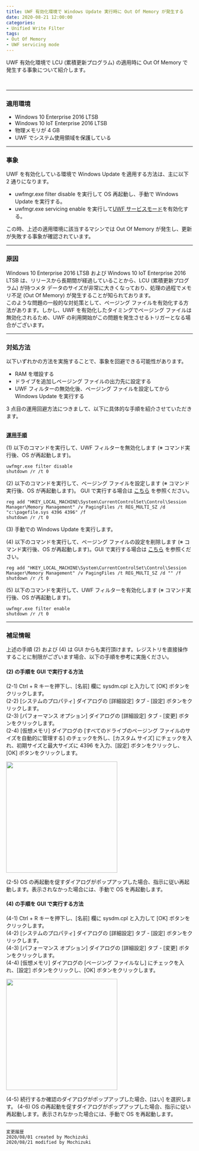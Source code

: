 ```yaml
---
title: UWF 有効化環境で Windows Update 実行時に Out Of Memory が発生する
date: 2020-08-21 12:00:00
categories:
- Unified Write Filter
tags:
- Out Of Memory
- UWF servicing mode
---
```

UWF 有効化環境で LCU (累積更新プログラム) の適用時に Out Of Memory で発生する事象について紹介します。
<!-- more -->
<br>

***
### 適用環境
- Windows 10 Enterprise 2016 LTSB
- Windows 10 IoT Enterprise 2016 LTSB
- 物理メモリが 4 GB
- UWF でシステム使用領域を保護している

---

### 事象
UWF を有効化している環境で Windows Update を適用する方法は、主に以下 2 通りになります。

- uwfmgr.exe filter disable を実行して OS 再起動し、手動で Windows Update を実行する。  
- uwfmgr.exe servicing enable を実行して[UWF サービスモード](https://docs.microsoft.com/ja-jp/windows-hardware/customize/enterprise/service-uwf-protected-devices)を有効化する。  

この時、上述の適用環境に該当するマシンでは Out Of Memory が発生し、更新が失敗する事象が確認されています。 

---
### 原因
Windows 10 Enterprise 2016 LTSB および Windows 10 IoT Enterprise 2016 LTSB は、リリースから長期間が経過していることから、LCU (累積更新プログラム) が持つメタ データのサイズが非常に大きくなっており、処理の過程でメモリ不足 (Out Of Memory) が発生することが知られております。  
このような問題の一般的な対処策として、ページング ファイルを有効化する方法があります。しかし、UWF を有効化したタイミングでページング ファイルは無効化されるため、UWF の利用開始がこの問題を発生させるトリガーとなる場合がございます。  

---
### 対処方法
以下いずれかの方法を実施することで、事象を回避できる可能性があります。  

- RAM を増設する
- ドライブを追加しページング ファイルの出力先に設定する
- UWF フィルターの無効化後、ページング ファイルを設定してから Windows Update を実行する

3 点目の運用回避方法につきまして、以下に具体的な手順を紹介させていただきます。  

</br>
<b><u>運用手順</u></b>

(1) 以下のコマンドを実行して、UWF フィルターを無効化します (※ コマンド実行後、OS が再起動します)。
```
uwfmgr.exe filter disable
shutdown /r /t 0
```

(2) 以下のコマンドを実行して、ページング ファイルを設定します (※ コマンド実行後、OS が再起動します)。
GUI で実行する場合は [こちら](https://jpiotblog.github.io/blog/2020/08/21/UWF-out-of-memory/#2-%E3%81%AE%E6%89%8B%E9%A0%86%E3%82%92-GUI-%E3%81%A7%E5%AE%9F%E8%A1%8C%E3%81%99%E3%82%8B%E6%96%B9%E6%B3%95) を参照ください。  
```
reg add "HKEY_LOCAL_MACHINE\System\CurrentControlSet\Control\Session Manager\Memory Management" /v PagingFiles /t REG_MULTI_SZ /d "c:\pagefile.sys 4396 4396" /f
shutdown /r /t 0
```

(3) 手動での Windows Update を実行します。

(4) 以下のコマンドを実行して、ページング ファイルの設定を削除します (※ コマンド実行後、OS が再起動します)。GUI で実行する場合は [こちら](https://jpiotblog.github.io/blog/2020/08/21/UWF-out-of-memory/#4-%E3%81%AE%E6%89%8B%E9%A0%86%E3%82%92-GUI-%E3%81%A7%E5%AE%9F%E8%A1%8C%E3%81%99%E3%82%8B%E6%96%B9%E6%B3%95) を参照ください。  
```
reg add "HKEY_LOCAL_MACHINE\System\CurrentControlSet\Control\Session Manager\Memory Management" /v PagingFiles /t REG_MULTI_SZ /d "" /f
shutdown /r /t 0
```

(5) 以下のコマンドを実行して、UWF フィルターを有効化します (※ コマンド実行後、OS が再起動します)。  
```
uwfmgr.exe filter enable
shutdown /r /t 0
```

---
### 補足情報 
上述の手順 (2) および (4) は GUI からも実行頂けます。レジストリを直接操作することに制限がございます場合、以下の手順を参考に実施ください。  

#### (2) の手順を GUI で実行する方法
(2-1) Ctrl + R キーを押下し、[名前] 欄に sysdm.cpl と入力して [OK] ボタンをクリックします。  
(2-2) [システムのプロパティ] ダイアログの [詳細設定] タブ - [設定] ボタンをクリックします。  
(2-3) [パフォーマンス オプション] ダイアログの [詳細設定] タブ - [変更] ボタンをクリックします。  
(2-4) [仮想メモリ] ダイアログの [すべてのドライブのページング ファイルのサイズを自動的に管理する] のチェックを外し、[カスタム サイズ] にチェックを入れ、初期サイズと最大サイズに 4396 を入力、[設定] ボタンをクリックし、[OK] ボタンをクリックします。

<img src="https://jpiotblog.github.io/images/UWF-out-of-memory/Virtual-memory-2-4.png" width=300px>  

(2-5) OS の再起動を促すダイアログがポップアップした場合、指示に従い再起動します。表示されなかった場合には、手動で OS を再起動します。  

#### (4) の手順を GUI で実行する方法
(4-1) Ctrl + R キーを押下し、[名前] 欄に sysdm.cpl と入力して [OK] ボタンをクリックします。  
(4-2) [システムのプロパティ] ダイアログの [詳細設定] タブ - [設定] ボタンをクリックします。  
(4-3) [パフォーマンス オプション] ダイアログの [詳細設定] タブ - [変更] ボタンをクリックします。  
(4-4) [仮想メモリ] ダイアログの [ページング ファイルなし] にチェックを入れ、[設定] ボタンをクリックし、[OK] ボタンをクリックします。

<img src="https://jpiotblog.github.io/images/UWF-out-of-memory/Virtual-memory-4-4.png" width=300px>  

(4-5) 続行するか確認のダイアログがポップアップした場合、[はい] を選択します。
(4-6) OS の再起動を促すダイアログがポップアップした場合、指示に従い再起動します。表示されなかった場合には、手動で OS を再起動します。  

***
`変更履歴`  
`2020/08/01 created by Mochizuki`  
`2020/08/21 modified by Mochizuki`  